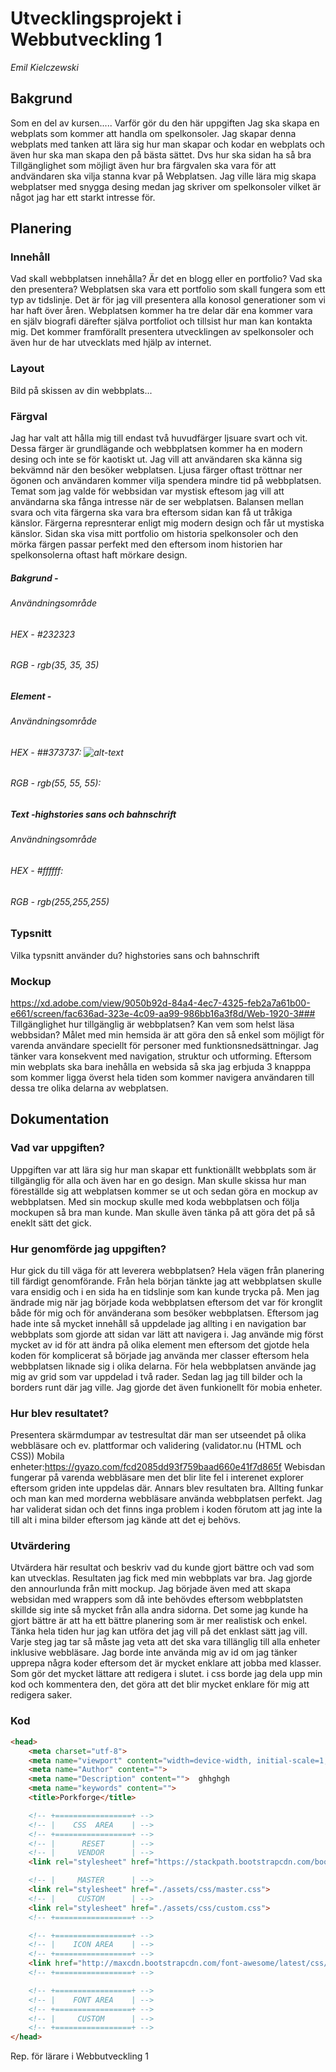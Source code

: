 # Utvecklingsprojekt i Webbutveckling 1
*Emil Kielczewski*

## Bakgrund
Som en del av kursen..... Varför gör du den här uppgiften
Jag ska skapa en webplats som kommer att handla om spelkonsoler. Jag skapar denna webplats med tanken att lära sig hur man skapar och kodar en webplats och även hur ska man skapa den på bästa sättet. Dvs hur ska sidan ha så bra Tillgänglighet som möjligt även hur bra färgvalen ska vara för att andvändaren ska vilja stanna kvar på Webplatsen. Jag ville lära mig skapa webplatser med snygga desing medan jag skriver om spelkonsoler vilket är något jag har ett starkt intresse för.
## Planering
### Innehåll
Vad skall webbplatsen innehålla? Är det en blogg eller en portfolio? Vad ska den presentera?
Webplatsen ska vara ett portfolio som skall fungera som ett typ av tidslinje. Det är för jag vill presentera alla konosol generationer som vi har haft över åren. Webplatsen kommer ha tre delar där ena kommer vara en själv biografi därefter själva portfoliot och tillsist hur man kan kontakta mig. Det kommer framförallt presentera utvecklingen av spelkonsoler och även hur de har utvecklats med hjälp av internet.
### Layout
Bild på skissen av din webbplats...
### Färgval
Jag har valt att hålla mig till endast två huvudfärger ljsuare svart och vit. Dessa färger är grundlägande och webbplatsen kommer ha en modern desing och inte se för kaotiskt ut. Jag vill att användaren ska känna sig bekvämnd när den besöker webplatsen. Ljusa färger oftast tröttnar ner ögonen och användaren kommer  vilja spendera mindre tid på webbplatsen. Temat som jag valde för webbsidan var mystisk eftesom jag vill att användarna ska fånga intresse när de ser webplatsen. Balansen mellan svara och vita färgerna ska vara bra eftersom sidan kan få ut tråkiga känslor.  Färgerna represnterar enligt mig modern design och får ut mystiska känslor. Sidan ska visa mitt portfolio om historia spelkonsoler och den mörka färgen passar perfekt med den eftersom inom historien har spelkonsolerna oftast haft mörkare design.
##### Bakgrund -
###### Användningsområde
###### HEX - #232323
###### RGB - rgb(35, 35, 35)

##### Element -
###### Användningsområde
###### HEX - ##373737: ![alt-text](https://via.placeholder.com/20/76c187/76c187?Text=%20 "##373737")
###### RGB - rgb(55, 55, 55):

##### Text -highstories sans och bahnschrift
###### Användningsområde
###### HEX - #ffffff:

###### RGB - rgb(255,255,255)

### Typsnitt
Vilka typsnitt använder du? highstories sans och bahnschrift
### Mockup
https://xd.adobe.com/view/9050b92d-84a4-4ec7-4325-feb2a7a61b00-e661/screen/fac636ad-323e-4c09-aa99-986bb16a3f8d/Web-1920-3### Tillgänglighet
hur tillgänglig är webbplatsen? Kan vem som helst läsa webbsidan?
Målet med min hemsida är att göra den så enkel som möjligt för varenda användare speciellt för personer med funktionsnedsättningar.  Jag tänker vara konsekvent med navigation, struktur och utforming. Eftersom min webplats ska bara inehålla en websida så ska jag erbjuda 3 knapppa som kommer ligga överst hela tiden som kommer navigera användaren till dessa tre olika delarna av webplatsen.
## Dokumentation

### Vad var uppgiften?
Uppgiften var att lära sig hur man skapar ett funktionällt webbplats som är tillgänglig för alla och även har en go design. Man skulle skissa hur man föreställde sig att webplatsen kommer se ut och sedan göra en mockup av webbplatsen. Med sin mockup skulle med koda webbplatsen och följa mockupen så bra man kunde. Man skulle även tänka på att göra det på så eneklt sätt det gick.
### Hur genomförde jag uppgiften?
Hur gick du till väga för att leverera webbplatsen? Hela vägen från planering till färdigt genomförande.
Från hela början tänkte jag att webbplatsen skulle vara ensidig och i en sida ha en tidslinje som kan kunde trycka på. Men jag ändrade mig när jag började koda webbplatsen eftersom det var för kronglit både för mig och för använderana som besöker webbplatsen. Eftersom jag hade inte så mycket innehåll så uppdelade jag allting i en navigation bar webbplats som gjorde att sidan var lätt att navigera i. Jag använde mig först mycket av id för att ändra på olika element men eftersom det gjotde hela koden för komplicerat så började jag använda mer classer eftersom hela webbplatsen liknade sig i olika delarna. För hela webbplatsen använde jag mig av grid som var uppdelad i två rader. Sedan lag jag till bilder och la borders runt där jag ville. Jag gjorde det även funkionellt för mobia enheter.
### Hur blev resultatet?
Presentera skärmdumpar av testresultat där man ser utseendet på olika webbläsare och ev. plattformar och validering (validator.nu (HTML och CSS)) Mobila enheter:https://gyazo.com/fcd2085dd93f759baad660e41f7d865f
Webisdan fungerar på varenda webbläsare men det blir lite fel i interenet explorer eftersom griden inte uppdelas där. Annars blev resultaten bra. Allting funkar och man kan med morderna webbläsare använda webbplatsen perfekt. 
Jag har validerat sidan och det finns inga problem i koden förutom att jag inte la till alt i mina bilder eftersom jag kände att det ej behövs.
	  
### Utvärdering
Utvärdera här resultat och beskriv vad du kunde gjort bättre och vad som kan utvecklas.
Resultaten jag fick med min webbplats var bra. Jag gjorde den annourlunda från mitt mockup. Jag började även med att skapa websidan med wrappers som då inte behövdes eftersom webbplatsten skillde sig inte så mycket från alla andra sidorna. Det some jag kunde ha gjort bättre är att ha ett bättre planering som är mer realistisk och enkel. Tänka hela tiden hur jag kan utföra det jag vill på det enklast sätt jag vill. Varje steg jag tar så måste jag veta att det ska vara tillänglig till alla enheter inklusive webbläsare. Jag borde inte använda mig av id om jag tänker upprepa några koder eftersom det är mycket enklare att jobba med klasser. Som gör det mycket lättare att redigera i slutet. i css borde jag dela upp min kod och kommentera den, det göra att det blir mycket enklare för mig att redigera saker. 

### Kod
```html
<head>
	<meta charset="utf-8">
	<meta name="viewport" content="width=device-width, initial-scale=1, shrink-to-fit=no">
	<meta name="Author" content="">
	<meta name="Description" content="">  ghhghgh
	<meta name="keywords" content="">
	<title>Porkforge</title>

	<!-- +=================+ -->
	<!-- |    CSS  AREA    | -->
	<!-- +=================+ -->
	<!-- |      RESET      | -->
	<!-- |     VENDOR      | -->
	<link rel="stylesheet" href="https://stackpath.bootstrapcdn.com/bootstrap/4.1.3/css/bootstrap.min.css" integrity="sha384-MCw98/SFnGE8fJT3GXwEOngsV7Zt27NXFoaoApmYm81iuXoPkFOJwJ8ERdknLPMO" crossorigin="anonymous">

	<!-- |     MASTER      | -->
	<link rel="stylesheet" href="./assets/css/master.css">
	<!-- |     CUSTOM      | -->
	<link rel="stylesheet" href="./assets/css/custom.css">
	<!-- +=================+ -->

	<!-- +=================+ -->
	<!-- |    ICON AREA    | -->
	<!-- +=================+ -->
	<link href="http://maxcdn.bootstrapcdn.com/font-awesome/latest/css/font-awesome.min.css" rel="stylesheet">
	<!-- +=================+ -->

	<!-- +=================+ -->
	<!-- |    FONT AREA    | -->
	<!-- +=================+ -->
	<!-- |     CUSTOM      | -->
	<!-- +=================+ -->
</head>
```
Rep. för lärare i Webbutveckling 1

